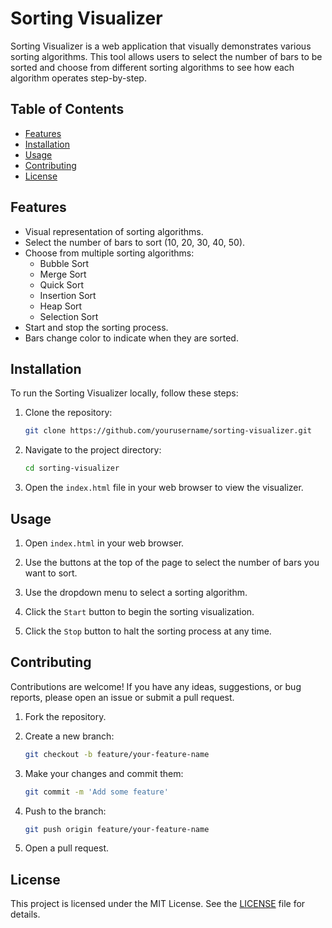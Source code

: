 # Sorting Visualizer

Sorting Visualizer is a web application that visually demonstrates various sorting algorithms. This tool allows users to select the number of bars to be sorted and choose from different sorting algorithms to see how each algorithm operates step-by-step.

## Table of Contents

- [Features](#features)
- [Installation](#installation)
- [Usage](#usage)
- [Contributing](#contributing)
- [License](#license)

## Features

- Visual representation of sorting algorithms.
- Select the number of bars to sort (10, 20, 30, 40, 50).
- Choose from multiple sorting algorithms:
  - Bubble Sort
  - Merge Sort
  - Quick Sort
  - Insertion Sort
  - Heap Sort
  - Selection Sort
- Start and stop the sorting process.
- Bars change color to indicate when they are sorted.

## Installation

To run the Sorting Visualizer locally, follow these steps:

1. Clone the repository:
    ```bash
    git clone https://github.com/yourusername/sorting-visualizer.git
    ```

2. Navigate to the project directory:
    ```bash
    cd sorting-visualizer
    ```

3. Open the `index.html` file in your web browser to view the visualizer.

## Usage

1. Open `index.html` in your web browser.

2. Use the buttons at the top of the page to select the number of bars you want to sort.

3. Use the dropdown menu to select a sorting algorithm.

4. Click the `Start` button to begin the sorting visualization.

5. Click the `Stop` button to halt the sorting process at any time.

## Contributing

Contributions are welcome! If you have any ideas, suggestions, or bug reports, please open an issue or submit a pull request.

1. Fork the repository.

2. Create a new branch:
    ```bash
    git checkout -b feature/your-feature-name
    ```

3. Make your changes and commit them:
    ```bash
    git commit -m 'Add some feature'
    ```

4. Push to the branch:
    ```bash
    git push origin feature/your-feature-name
    ```

5. Open a pull request.

## License

This project is licensed under the MIT License. See the [LICENSE](LICENSE) file for details.
